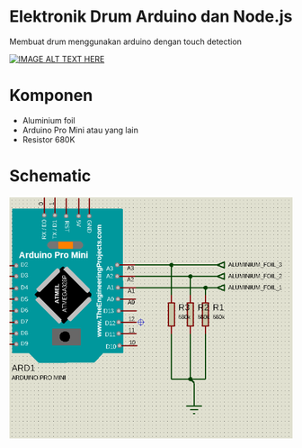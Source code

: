 # Elektronik Drum Arduino dan Node.js
Membuat drum menggunakan arduino dengan touch detection

[![IMAGE ALT TEXT HERE](https://img.youtube.com/vi/PPhpsVW-YQk/0.jpg)](https://www.youtube.com/watch?v=PPhpsVW-YQk)

# Komponen
- Aluminium foil
- Arduino Pro Mini atau yang lain
- Resistor 680K

# Schematic

![IMAGE Alt schematic elektronik drum](schematic.png?raw=true "Title")